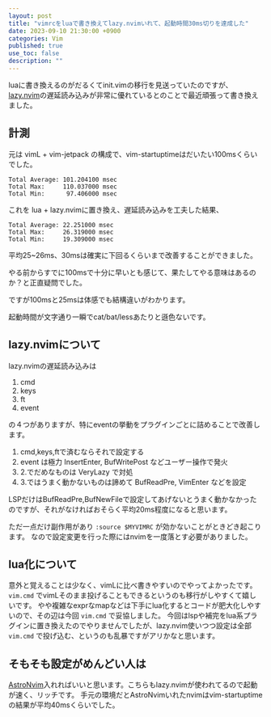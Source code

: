 ```yaml
---
layout: post
title: "vimrcをluaで書き換えてlazy.nvimいれて、起動時間30ms切りを達成した"
date: 2023-09-10 21:30:00 +0900
categories: Vim
published: true
use_toc: false
description: ""
---
```


luaに書き換えるのがだるくてinit.vimの移行を見送っていたのですが、[lazy.nvim](https://github.com/folke/lazy.nvim)の遅延読み込みが非常に優れているとのことで最近頑張って書き換えました。

## 計測

元は vimL + vim-jetpack の構成で、vim-startuptimeはだいたい100msくらいでした。

```
Total Average: 101.204100 msec
Total Max:     110.037000 msec
Total Min:      97.406000 msec
```

これを lua + lazy.nvimに置き換え、遅延読み込みを工夫した結果、

```
Total Average: 22.251000 msec
Total Max:     26.319000 msec
Total Min:     19.309000 msec
```

平均25~26ms、30msは確実に下回るくらいまで改善することができました。

やる前からすでに100msで十分に早いとも感じて、果たしてやる意味はあるのか？と正直疑問でした。

ですが100msと25msは体感でも結構違いがわかります。

起動時間が文字通り一瞬でcat/bat/lessあたりと遜色ないです。

## lazy.nvimについて

lazy.nvimの遅延読み込みは

1. cmd
2. keys
3. ft
4. event

の４つがありますが、特にeventの挙動をプラグインごとに詰めることで改善します。

1. cmd,keys,ftで済むならそれで設定する
2. event は極力 InsertEnter, BufWritePost などユーザー操作で発火
3. 2.でだめなものは VeryLazy で対処
4. 3.ではうまく動かないものは諦めて BufReadPre, VimEnter などを設定

LSPだけはBufReadPre,BufNewFileで設定してあげないとうまく動かなかったのですが、それがなければおそらく平均20ms程度になると思います。

ただ一点だけ副作用があり `:source $MYVIMRC` が効かないことがときどき起こります。
なので設定変更を行った際にはnvimを一度落とす必要がありました。


## lua化について

意外と覚えることは少なく、vimLに比べ書きやすいのでやってよかったです。
`vim.cmd` でvimLそのまま投げることもできるというのも移行がしやすくて嬉しいです。
やや複雑なexprなmapなどは下手にlua化するとコードが肥大化しやすいので、その辺は今回 `vim.cmd` で妥協しました。
今回はlspや補完をlua系プラグインに置き換えたのでやりませんでしたが、lazy.nvim使いつつ設定は全部 `vim.cmd` で投げ込む、というのも乱暴ですがアリかなと思います。

## そもそも設定がめんどい人は

[AstroNvim](https://astronvim.com/)入れればいいと思います。こちらもlazy.nvimが使われてるので起動が速く、リッチです。
手元の環境だとAstroNvimいれたnvimはvim-startuptimeの結果が平均40msくらいでした。
